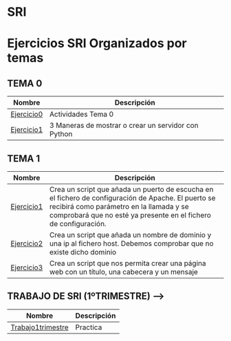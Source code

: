 # SRI

# Ejercicios SRI Organizados por temas

## TEMA 0
Nombre | Descripción
-------|------------
[Ejercicio0](/TEMA0/repaso) | Actividades Tema 0
[Ejercicio1](/TEMA0/README.md) | 3 Maneras de mostrar o crear un servidor con Python

## TEMA 1
Nombre | Descripción
-------|------------
[Ejercicio1](/TEMA1/script01.sh) | Crea un script que añada un puerto de escucha en el fichero de configuración de Apache. El puerto se recibirá como parámetro en la llamada y se comprobará que no esté ya presente en el fichero de configuración.
[Ejercicio2](/TEMA1/script02.sh) | Crea un script que añada un nombre de dominio y una ip al fichero host. Debemos comprobar que no existe dicho dominio
[Ejercicio3](/TEMA1/script03.sh) | Crea un script que nos permita crear una página web con un título, una cabecera y un mensaje

## TRABAJO DE SRI (1ºTRIMESTRE) -->
Nombre | Descripción
-------|------------
[Trabajo1trimestre](https://github.com/brianllj03/ProyectoSRI_1Trimestre/blob/main/README.md) | Practica

